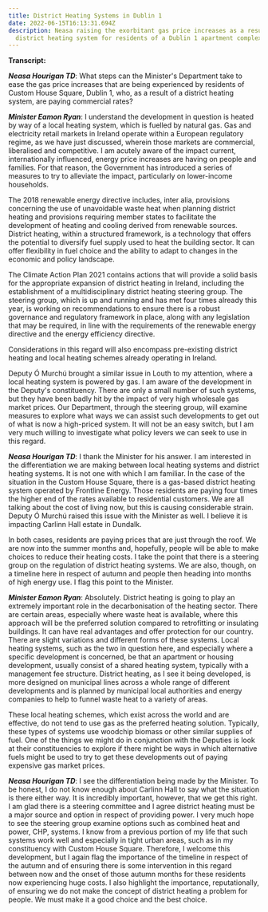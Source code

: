 ```yaml
---
title: District Heating Systems in Dublin 1
date: 2022-06-15T16:13:31.694Z
description: Neasa raising the exorbitant gas price increases as a result of a
  district heating system for residents of a Dublin 1 apartment complex.
---
```

**Transcript:**

***Neasa Hourigan TD***: What steps can the Minister's Department take to ease the gas price increases that are being experienced by residents of Custom House Square, Dublin 1, who, as a result of a district heating system, are paying commercial rates?

***Minister Eamon Ryan***: I understand the development in question is heated by way of a local heating system, which is fuelled by natural gas. Gas and electricity retail markets in Ireland operate within a European regulatory regime, as we have just discussed, wherein those markets are commercial, liberalised and competitive. I am acutely aware of the impact current, internationally influenced, energy price increases are having on people and families. For that reason, the Government has introduced a series of measures to try to alleviate the impact, particularly on lower-income households.

The 2018 renewable energy directive includes, inter alia, provisions concerning the use of unavoidable waste heat when planning district heating and provisions requiring member states to facilitate the development of heating and cooling derived from renewable sources. District heating, within a structured framework, is a technology that offers the potential to diversify fuel supply used to heat the building sector. It can offer flexibility in fuel choice and the ability to adapt to changes in the economic and policy landscape.

The Climate Action Plan 2021 contains actions that will provide a solid basis for the appropriate expansion of district heating in Ireland, including the establishment of a multidisciplinary district heating steering group. The steering group, which is up and running and has met four times already this year, is working on recommendations to ensure there is a robust governance and regulatory framework in place, along with any legislation that may be required, in line with the requirements of the renewable energy directive and the energy efficiency directive.

Considerations in this regard will also encompass pre-existing district heating and local heating schemes already operating in Ireland.

Deputy Ó Murchú brought a similar issue in Louth to my attention, where a local heating system is powered by gas. I am aware of the development in the Deputy's constituency. There are only a small number of such systems, but they have been badly hit by the impact of very high wholesale gas market prices. Our Department, through the steering group, will examine measures to explore what ways we can assist such developments to get out of what is now a high-priced system. It will not be an easy switch, but I am very much willing to investigate what policy levers we can seek to use in this regard.

***Neasa Hourigan TD***: I thank the Minister for his answer. I am interested in the differentiation we are making between local heating systems and district heating systems. It is not one with which I am familiar. In the case of the situation in the Custom House Square, there is a gas-based district heating system operated by Frontline Energy. Those residents are paying four times the higher end of the rates available to residential customers. We are all talking about the cost of living now, but this is causing considerable strain. Deputy Ó Murchú raised this issue with the Minister as well. I believe it is impacting Carlinn Hall estate in Dundalk.

In both cases, residents are paying prices that are just through the roof. We are now into the summer months and, hopefully, people will be able to make choices to reduce their heating costs. I take the point that there is a steering group on the regulation of district heating systems. We are also, though, on a timeline here in respect of autumn and people then heading into months of high energy use. I flag this point to the Minister.

***Minister Eamon Ryan***: Absolutely. District heating is going to play an extremely important role in the decarbonisation of the heating sector. There are certain areas, especially where waste heat is available, where this approach will be the preferred solution compared to retrofitting or insulating buildings. It can have real advantages and offer protection for our country. There are slight variations and different forms of these systems. Local heating systems, such as the two in question here, and especially where a specific development is concerned, be that an apartment or housing development, usually consist of a shared heating system, typically with a management fee structure. District heating, as I see it being developed, is more designed on municipal lines across a whole range of different developments and is planned by municipal local authorities and energy companies to help to funnel waste heat to a variety of areas.

These local heating schemes, which exist across the world and are effective, do not tend to use gas as the preferred heating solution. Typically, these types of systems use woodchip biomass or other similar supplies of fuel. One of the things we might do in conjunction with the Deputies is look at their constituencies to explore if there might be ways in which alternative fuels might be used to try to get these developments out of paying expensive gas market prices.

***Neasa Hourigan TD***: I see the differentiation being made by the Minister. To be honest, I do not know enough about Carlinn Hall to say what the situation is there either way. It is incredibly important, however, that we get this right. I am glad there is a steering committee and I agree district heating must be a major source and option in respect of providing power. I very much hope to see the steering group examine options such as combined heat and power, CHP, systems. I know from a previous portion of my life that such systems work well and especially in tight urban areas, such as in my constituency with Custom House Square. Therefore, I welcome this development, but I again flag the importance of the timeline in respect of the autumn and of ensuring there is some intervention in this regard between now and the onset of those autumn months for these residents now experiencing huge costs. I also highlight the importance, reputationally, of ensuring we do not make the concept of district heating a problem for people. We must make it a good choice and the best choice.